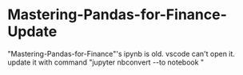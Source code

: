 # Mastering-Pandas-for-Finance-Update
"Mastering-Pandas-for-Finance"'s ipynb is old. vscode can't open it. update it with command "jupyter nbconvert --to notebook "
